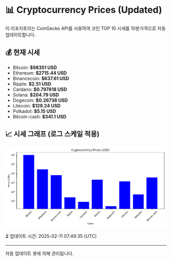 
# 📊 Cryptocurrency Prices (Updated)

이 리포지토리는 CoinGecko API를 사용하여 코인 TOP 10 시세를 10분가격으로 자동 업데이트합니다.

## 💰 현재 시세
- Bitcoin: **$98351 USD**
- Ethereum: **$2715.44 USD**
- Binancecoin: **$637.61 USD**
- Ripple: **$2.51 USD**
- Cardano: **$0.797818 USD**
- Solana: **$204.79 USD**
- Dogecoin: **$0.26738 USD**
- Litecoin: **$129.24 USD**
- Polkadot: **$5.15 USD**
- Bitcoin-cash: **$341.1 USD**

## 📈 시세 그래프 (로그 스케일 적용)
![Crypto Prices](crypto_prices.png)

⏳ 업데이트 시간: 2025-02-11 07:49:35 (UTC)

---
자동 업데이트 봇에 의해 관리됩니다.

